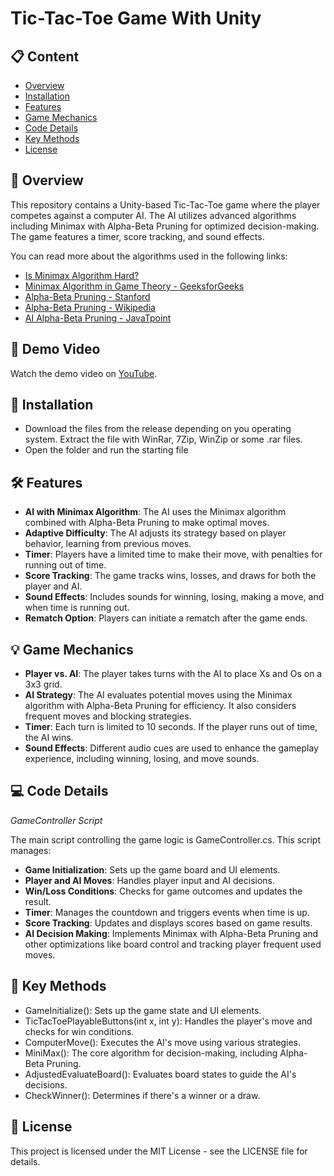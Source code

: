 **Tic-Tac-Toe Game With Unity**
===========================

## 📋 Content
- [Overview](#-overview)
- [Installation](#-installation)
- [Features](#-features)
- [Game Mechanics](#-game-mechanics)
- [Code Details](#-code-details)
- [Key Methods](#-key-methods)
- [License](#-license)


📖 **Overview**
---------------
This repository contains a Unity-based Tic-Tac-Toe game where the player competes against a computer AI. The AI utilizes advanced algorithms including Minimax with Alpha-Beta Pruning for optimized decision-making. The game features a timer, score tracking, and sound effects.

You can read more about the algorithms used in the following links: 
- [Is Minimax Algorithm Hard?](https://locall.host/is-minimax-algorithm-hard/)
- [Minimax Algorithm in Game Theory - GeeksforGeeks](https://www.geeksforgeeks.org/minimax-algorithm-in-game-theory-set-1-introduction/)
- [Alpha-Beta Pruning - Stanford](https://cs.stanford.edu/people/eroberts/courses/soco/projects/2003-04/intelligent-search/alphabeta.html)
- [Alpha-Beta Pruning - Wikipedia](https://en.wikipedia.org/wiki/Alpha%E2%80%93beta_pruning)
- [AI Alpha-Beta Pruning - JavaTpoint](https://www.javatpoint.com/ai-alpha-beta-pruning)

## 🎥 Demo Video
Watch the demo video on [YouTube](https://youtu.be/IISnz4yb6ng).


<!-- Watch the demo video [here](Demo%20Video/2024-09-12%2022-46-11.mp4). -->

🚀 **Installation**
-------------------
- Download the files from the release depending on you operating system. Extract the file with WinRar, 7Zip, WinZip or some .rar files.
- Open the folder and run the starting file

🛠️ **Features**
--------------------------
- **AI with Minimax Algorithm**: The AI uses the Minimax algorithm combined with Alpha-Beta Pruning to make optimal moves.
- **Adaptive Difficulty**: The AI adjusts its strategy based on player behavior, learning from previous moves.
- **Timer**: Players have a limited time to make their move, with penalties for running out of time.
- **Score Tracking**: The game tracks wins, losses, and draws for both the player and AI.
- **Sound Effects**: Includes sounds for winning, losing, making a move, and when time is running out.
- **Rematch Option**: Players can initiate a rematch after the game ends.

💡 **Game Mechanics**
------------
- **Player vs. AI**: The player takes turns with the AI to place Xs and Os on a 3x3 grid.
- **AI Strategy**: The AI evaluates potential moves using the Minimax algorithm with Alpha-Beta Pruning for efficiency. It also considers frequent moves and blocking strategies.
- **Timer**: Each turn is limited to 10 seconds. If the player runs out of time, the AI wins.
- **Sound Effects**: Different audio cues are used to enhance the gameplay experience, including winning, losing, and move sounds.

💻 **Code Details**
------------
*GameController Script*

The main script controlling the game logic is GameController.cs. This script manages:
- **Game Initialization**: Sets up the game board and UI elements.
- **Player and AI Moves**: Handles player input and AI decisions.
- **Win/Loss Conditions**: Checks for game outcomes and updates the result.
- **Timer**: Manages the countdown and triggers events when time is up.
- **Score Tracking**: Updates and displays scores based on game results.
- **AI Decision Making**: Implements Minimax with Alpha-Beta Pruning and other optimizations like board control and tracking player frequent used moves.

🔑 **Key Methods**
------------
- GameInitialize(): Sets up the game state and UI elements.
- TicTacToePlayableButtons(int x, int y): Handles the player's move and checks for win conditions.
- ComputerMove(): Executes the AI's move using various strategies.
- MiniMax(): The core algorithm for decision-making, including Alpha-Beta Pruning.
- AdjustedEvaluateBoard(): Evaluates board states to guide the AI's decisions.
- CheckWinner(): Determines if there's a winner or a draw.

📜 **License** 
--------------
This project is licensed under the MIT License - see the LICENSE file for details.
